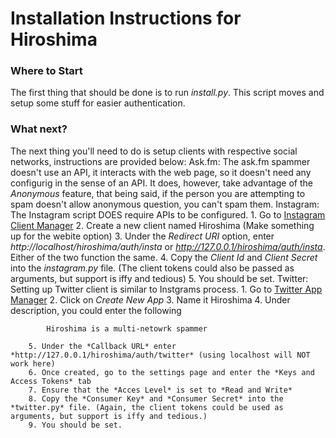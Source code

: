 # Installation Instructions for Hiroshima 

### Where to Start
The first thing that should be done is to run *install.py*. This script moves and setup some stuff for easier authentication.

### What next?
The next thing you'll need to do is setup clients with respective social networks, instructions are provided below:
	Ask.fm:
		The ask.fm spammer doesn't use an API, it interacts with the web page, so it doesn't need any configurig in the sense of an API. It does, however, take advantage of the *Anonymous* feature, that being said, if the person you are attempting to spam doesn't allow anonymous question, you can't spam them.
	Instagram:
		The Instagram script DOES require APIs to be configured. 
		1. Go to [Instagram Client Manager](https://instagram.com/developer/clients/manage/)
		2. Create a new client named Hiroshima (Make something up for the webite option)
		3. Under the *Redirect URI* option, enter *http://localhost/hiroshima/auth/insta* or *http://127.0.0.1/hiroshima/auth/insta*. Either of the two function the same.
		4. Copy the *Client Id* and *Client Secret* into the *instagram.py* file. (The client tokens could also be passed as arguments, but support is iffy and tedious)
		5. You should be set.
	Twitter:
		Setting up Twitter client is similar to Instgrams process.
		1. Go to [Twitter App Manager](https://apps.twitter.com/)
		2. Click on *Create New App*
		3. Name it Hiroshima
		4. Under description, you could enter the following

			Hiroshima is a multi-netowrk spammer

		5. Under the *Callback URL* enter *http://127.0.0.1/hiroshima/auth/twitter* (using localhost will NOT work here)
		6. Once created, go to the settings page and enter the *Keys and Access Tokens* tab
		7. Ensure that the *Acces Level* is set to *Read and Write*
		8. Copy the *Consumer Key* and *Consumer Secret* into the *twitter.py* file. (Again, the client tokens could be used as arguments, but support is iffy and tedious.)
		9. You should be set.

